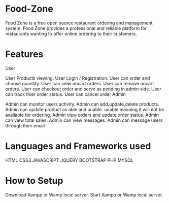 # Food-Zone
Food Zone is a free open source restaurant ordering and management system. Food Zone provides a professional and reliable platform for restaurants wanting to offer online ordering to their customers.

# Features
User

User Products viewing.
User Login / Registration.
User can order and choose quantity.
User can view oncart orders.
User can remove oncart orders.
User can checkout order and serve as pending in admin side.
User can track thier order status.
User can cancel order
Admin

Admin can monitor users activity.
Admin can add,update,delete products.
Admin can update product as able and unable. unable meaning it will not be available for ordering.
Admin view orders and update order status.
Admin can view total sales.
Admin can view messages.
Admin can message users through their email

# Languages and Frameworks used
HTML
CSS3
JAVASCRIPT
JQUERY
BOOTSTRAP
PHP
MYSQL

# How to Setup
Download Xampp or Wamp local server.
Start Xampp or Wamp local server.
